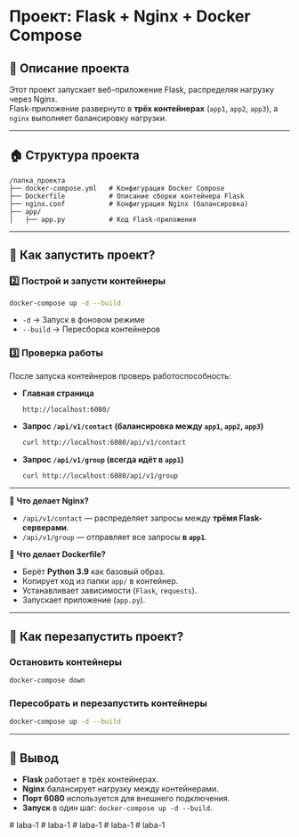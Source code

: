 #  Проект: Flask + Nginx + Docker Compose

## 📌 Описание проекта
Этот проект запускает веб-приложение Flask, распределяя нагрузку через Nginx.  
Flask-приложение развернуто в **трёх контейнерах** (`app1`, `app2`, `app3`), а `nginx` выполняет балансировку нагрузки.

---

## 🏠 Структура проекта

```
/папка_проекта
├── docker-compose.yml   # Конфигурация Docker Compose
├── Dockerfile           # Описание сборки контейнера Flask
├── nginx.conf           # Конфигурация Nginx (балансировка)
├── app/
│   ├── app.py           # Код Flask-приложения
```

---

## 🚀 Как запустить проект?

### 2️⃣ **Построй и запусти контейнеры**
```sh
docker-compose up -d --build
```
- `-d` → Запуск в фоновом режиме
- `--build` → Пересборка контейнеров

### 3️⃣ **Проверка работы**
После запуска контейнеров проверь работоспособность:

- **Главная страница**  
  ```
  http://localhost:6080/
  ```
- **Запрос `/api/v1/contact` (балансировка между `app1`, `app2`, `app3`)**
  ```sh
  curl http://localhost:6080/api/v1/contact
  ```
- **Запрос `/api/v1/group` (всегда идёт в `app1`)**
  ```sh
  curl http://localhost:6080/api/v1/group
  ```

---

📌 **Что делает Nginx?**
- `/api/v1/contact` — распределяет запросы между **трёмя Flask-серверами**.
- `/api/v1/group` — отправляет все запросы **в `app1`**.

📌 **Что делает Dockerfile?**
- Берёт **Python 3.9** как базовый образ.
- Копирует код из папки `app/` в контейнер.
- Устанавливает зависимости (`Flask`, `requests`).
- Запускает приложение (`app.py`).

---

## 🔄 Как перезапустить проект?

### Остановить контейнеры
```sh
docker-compose down
```

### Пересобрать и перезапустить контейнеры
```sh
docker-compose up -d --build
```

---

## 📌 Вывод
- **Flask** работает в трёх контейнерах.
- **Nginx** балансирует нагрузку между контейнерами.
- **Порт 6080** используется для внешнего подключения.
- **Запуск** в один шаг: `docker-compose up -d --build`.


#   l a b a - 1  
 #   l a b a - 1  
 #   l a b a - 1  
 #   l a b a - 1  
 #   l a b a - 1  
 